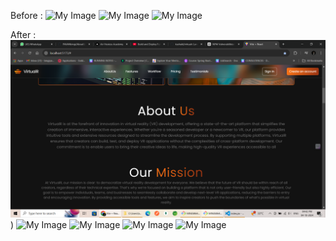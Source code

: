 Before :
![My Image](https://example.com/path-to-image.jpg)
![My Image](https://example.com/path-to-image.jpg)
![My Image](https://example.com/path-to-image.jpg)

After :
![My Image](https://github.com/PAVANbingi/AboutUs/blob/main/src/assets/Screenshot%20(3039).png))
![My Image]([https://example.com/path-to-image.jpg](https://github.com/PAVANbingi/AboutUs/blob/main/src/assets/Screenshot%20(3041).png))
![My Image]([https://example.com/path-to-image.jpg](https://github.com/PAVANbingi/AboutUs/blob/main/src/assets/Screenshot%20(3042).png))
![My Image]([https://example.com/path-to-image.jpg](https://github.com/PAVANbingi/AboutUs/blob/main/src/assets/Screenshot%20(3043).png))
![My Image]([https://example.com/path-to-image.jpg](https://github.com/PAVANbingi/AboutUs/blob/main/src/assets/Screenshot%20(3045).png))
